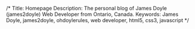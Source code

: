 /*
Title: Homepage
Description: The personal blog of James Doyle (james2doyle) Web Developer from Ontario, Canada.
Keywords: James Doyle, james2doyle, ohdoylerules, web developer, html5, css3, javascript
*/
